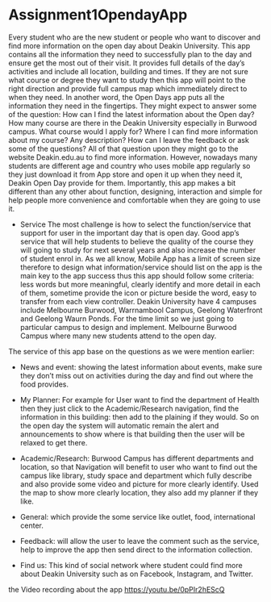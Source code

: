 # Assignment1OpendayApp


Every student who are the new student or people who want to discover and find more information on the open day about Deakin University. This app contains all the information they need to successfully plan to the day and ensure get the most out of their visit. It provides full details of the day’s activities and include all location, building and times. If they are not sure what course or degree they want to study then this app will point to the right direction and provide full campus map which immediately direct to when they need. In another word, the Open Days app puts all the information they need in the fingertips.
They might expect to answer some of the question: 
How can I find the latest information about the Open day?
How many course are there in the Deakin University especially in Burwood campus.
What course would l apply for? Where I can find more information about my course? Any description? 
How can I leave the feedback or ask some of the questions?
All of that question upon they might go to the website Deakin.edu.au to find more information. However, nowadays many students are different age and country who uses mobile app regularly so they just download it from App store and open it up when they need it, Deakin Open Day provide for them. Importantly, this app makes a bit different than any other about function, designing, interaction and simple for help people more convenience and comfortable when they are going to use it.

+ Service 
The most challenge is how to select the function/service that support for user in the important day that is open day. Good app’s service that will help students to believe the quality of the course they will going to study for next several years and also increase the number of student enrol in. As we all know, Mobile App has a limit of screen size therefore to design what information/service should list on the app is the main key to the app success thus this app should follow some criteria: less words but more meaningful, clearly identify and more detail in each of them, sometime provide the icon or picture beside the word, easy to transfer from each view controller. 
Deakin University have 4 campuses include Melbourne Burwood, Warrnambool Campus, Geelong Waterfront and Geelong Waurn Ponds. For the time limit so we just going to particular campus to design and implement. Melbourne Burwood Campus where many new students attend to the open day.

The service of this app base on the questions as we were mention earlier:
+	News and event: showing the latest information about events, make sure they don’t miss out on activities during the day and find out where the food provides.

+	My Planner: For example for User want to find the department of Health then they just click to the Academic/Research navigation, find the information in this building:  then add to the plaining if they would. So on the open day the system will automatic remain the alert and announcements to show where is that building then the user will be relaxed to get there. 

+	Academic/Research: Burwood Campus has different departments and location, so that Navigation will benefit to user who want to find out the campus like library, study space and department which fully describe and also provide some video and picture for more clearly identify. Used the map to show more clearly location, they also add my planner if they like.

+	General: which provide the some service like outlet, food, international center.

+	Feedback: will allow the user to leave the comment such as the service, help to improve the app then send direct to the information collection.

+	Find us: This kind of social network where student could find more about Deakin University such as on Facebook, Instagram, and Twitter.

the Video recording about the app https://youtu.be/0pPIr2hEScQ
